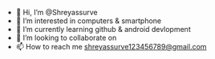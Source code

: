 - 👋 Hi, I’m @Shreyassurve
- 👀 I’m interested in computers & smartphone 
- 🌱 I’m currently learning github & android devlopment
- 💞️ I’m looking to collaborate on 
- 📫 How to reach me shreyassurve123456789@gmail.com

<!---
Shreyassurve/Shreyassurve is a ✨ special ✨ repository because its `README.md` (this file) appears on your GitHub profile.
You can click the Preview link to take a look at your changes.
--->
